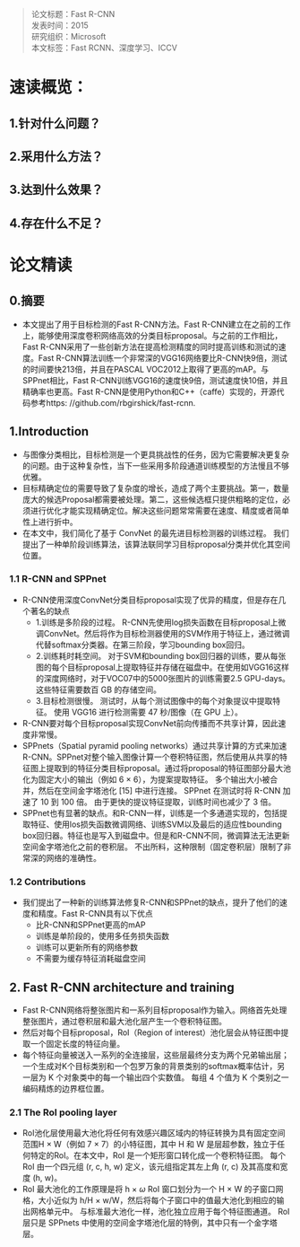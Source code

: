 >论文标题：Fast R-CNN  
发表时间：2015  
研究组织：Microsoft  
本文标签：Fast RCNN、深度学习、ICCV


# 速读概览：
## 1.针对什么问题？ 
    
## 2.采用什么方法？  
    
## 3.达到什么效果？  
    
## 4.存在什么不足？
    


# 论文精读
## 0.摘要
* 本文提出了用于目标检测的Fast R-CNN方法。Fast R-CNN建立在之前的工作上，能够使用深度卷积网络高效的分类目标proposal。与之前的工作相比，Fast R-CNN采用了一些创新方法在提高检测精度的同时提高训练和测试的速度。Fast R-CNN算法训练一个非常深的VGG16网络要比R-CNN快9倍，测试的时间要快213倍，并且在PASCAL VOC2012上取得了更高的mAP。与SPPnet相比，Fast R-CNN训练VGG16的速度快9倍，测试速度快10倍，并且精确率也更高。Fast R-CNN是使用Python和C++（caffe）实现的，开源代码参考https: //github.com/rbgirshick/fast-rcnn.

## 1.Introduction
* 与图像分类相比，目标检测是一个更具挑战性的任务，因为它需要解决更复杂的问题。由于这种复杂性，当下一些采用多阶段通道训练模型的方法慢且不够优雅。
* 目标精确定位的需要导致了复杂度的增长，造成了两个主要挑战。第一，数量庞大的候选Proposal都需要被处理。第二，这些候选框只提供粗略的定位，必须进行优化才能实现精确定位。解决这些问题常常需要在速度、精度或者简单性上进行折中。
* 在本文中，我们简化了基于 ConvNet 的最先进目标检测器的训练过程。 我们提出了一种单阶段训练算法，该算法联同学习目标proposal分类并优化其空间位置。

### 1.1 R-CNN and SPPnet
* R-CNN使用深度ConvNet分类目标proposal实现了优异的精度，但是存在几个著名的缺点
  * 1.训练是多阶段的过程。
        R-CNN先使用log损失函数在目标proposal上微调ConvNet。然后将作为目标检测器使用的SVM作用于特征上，通过微调代替softmax分类器。在第三阶段，学习bounding box回归。
  * 2.训练耗时耗空间。
        对于SVM和bounding box回归器的训练，要从每张图的每个目标proposal上提取特征并存储在磁盘中。在使用如VGG16这样的深度网络时，对于VOC07中的5000张图片的训练需要2.5 GPU-days。这些特征需要数百 GB 的存储空间。
  * 3.目标检测很慢。
        测试时，从每个测试图像中的每个对象提议中提取特征。 使用 VGG16 进行检测需要 47 秒/图像（在 GPU 上）。
* R-CNN要对每个目标proposal实现ConvNet前向传播而不共享计算，因此速度非常慢。
* SPPnets（Spatial pyramid pooling networks）通过共享计算的方式来加速R-CNN。SPPnet对整个输入图像计算一个卷积特征图，然后使用从共享的特征图上提取到的特征分类目标proposal。通过将proposal的特征图部分最大池化为固定大小的输出（例如 6 × 6），为提案提取特征。 多个输出大小被合并，然后在空间金字塔池化 [15] 中进行连接。 SPPnet 在测试时将 R-CNN 加速了 10 到 100 倍。 由于更快的提议特征提取，训练时间也减少了 3 倍。
* SPPnet也有显著的缺点。和R-CNN一样，训练是一个多通道实现的，包括提取特征、使用los损失函数微调网络、训练SVM以及最后的适应性bounding box回归器。特征也是写入到磁盘中。但是和R-CNN不同，微调算法无法更新空间金字塔池化之前的卷积层。 不出所料，这种限制（固定卷积层）限制了非常深的网络的准确性。

### 1.2 Contributions
* 我们提出了一种新的训练算法修复R-CNN和SPPnet的缺点，提升了他们的速度和精度。Fast R-CNN具有以下优点
  * 比R-CNN和SPPnet更高的mAP
  * 训练是单阶段的，使用多任务损失函数
  * 训练可以更新所有的网络参数
  * 不需要为缓存特征消耗磁盘空间


## 2. Fast R-CNN architecture and training
* Fast R-CNN网络将整张图片和一系列目标proposal作为输入。网络首先处理整张图片，通过卷积层和最大池化层产生一个卷积特征图。
* 然后对每个目标proposal，RoI（Region of interest）池化层会从特征图中提取一个固定长度的特征向量。
* 每个特征向量被送入一系列的全连接层，这些层最终分支为两个兄弟输出层；一个生成对K个目标类别和一个包罗万象的背景类别的softmax概率估计，另一层为 K 个对象类中的每一个输出四个实数值。 每组 4 个值为 K 个类别之一编码精炼的边界框位置。

### 2.1 The RoI pooling layer
* RoI池化层使用最大池化将任何有效感兴趣区域内的特征转换为具有固定空间范围H × W（例如 7 × 7）的小特征图，其中 H 和 W 是层超参数，独立于任何特定的RoI。在本文中，RoI 是一个矩形窗口转化成一个卷积特征图。 每个 RoI 由一个四元组 (r, c, h, w) 定义，该元组指定其左上角 (r, c) 及其高度和宽度 (h, w)。
* RoI 最大池化的工作原理是将 h × $\omega$ RoI 窗口划分为一个 H × W 的子窗口网格，大小近似为 h/H × w/W，然后将每个子窗口中的值最大池化到相应的输出网格单元中。 与标准最大池化一样，池化独立应用于每个特征图通道。 RoI 层只是 SPPnets 中使用的空间金字塔池化层的特例，其中只有一个金字塔层。
